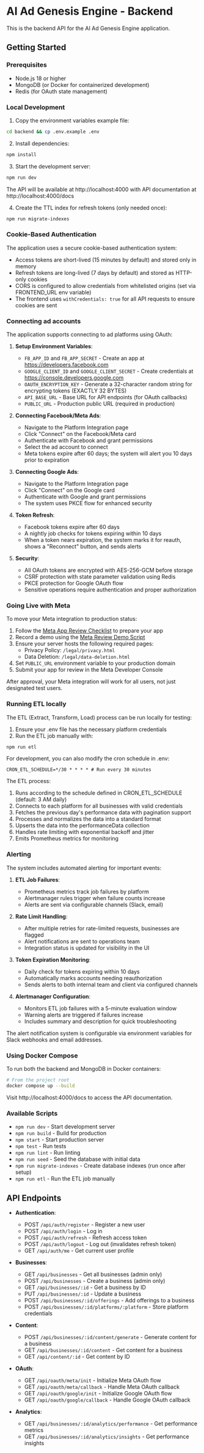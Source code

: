 
# AI Ad Genesis Engine - Backend

This is the backend API for the AI Ad Genesis Engine application.

## Getting Started

### Prerequisites

- Node.js 18 or higher
- MongoDB (or Docker for containerized development)
- Redis (for OAuth state management)

### Local Development

1. Copy the environment variables example file:

```bash
cd backend && cp .env.example .env
```

2. Install dependencies:

```bash
npm install
```

3. Start the development server:

```bash
npm run dev
```

The API will be available at http://localhost:4000 with API documentation at http://localhost:4000/docs

4. Create the TTL index for refresh tokens (only needed once):

```bash
npm run migrate-indexes
```

### Cookie-Based Authentication

The application uses a secure cookie-based authentication system:

- Access tokens are short-lived (15 minutes by default) and stored only in memory
- Refresh tokens are long-lived (7 days by default) and stored as HTTP-only cookies
- CORS is configured to allow credentials from whitelisted origins (set via FRONTEND_URL env variable)
- The frontend uses `withCredentials: true` for all API requests to ensure cookies are sent

### Connecting ad accounts

The application supports connecting to ad platforms using OAuth:

1. **Setup Environment Variables**:
   - `FB_APP_ID` and `FB_APP_SECRET` - Create an app at https://developers.facebook.com
   - `GOOGLE_CLIENT_ID` and `GOOGLE_CLIENT_SECRET` - Create credentials at https://console.developers.google.com
   - `OAUTH_ENCRYPTION_KEY` - Generate a 32-character random string for encrypting tokens (EXACTLY 32 BYTES)
   - `API_BASE_URL` - Base URL for API endpoints (for OAuth callbacks)
   - `PUBLIC_URL` - Production public URL (required in production)

2. **Connecting Facebook/Meta Ads**:
   - Navigate to the Platform Integration page
   - Click "Connect" on the Facebook/Meta card
   - Authenticate with Facebook and grant permissions
   - Select the ad account to connect
   - Meta tokens expire after 60 days; the system will alert you 10 days prior to expiration

3. **Connecting Google Ads**:
   - Navigate to the Platform Integration page
   - Click "Connect" on the Google card
   - Authenticate with Google and grant permissions
   - The system uses PKCE flow for enhanced security

4. **Token Refresh**:
   - Facebook tokens expire after 60 days
   - A nightly job checks for tokens expiring within 10 days
   - When a token nears expiration, the system marks it for reauth, shows a "Reconnect" button, and sends alerts

5. **Security**:
   - All OAuth tokens are encrypted with AES-256-GCM before storage
   - CSRF protection with state parameter validation using Redis
   - PKCE protection for Google OAuth flow
   - Sensitive operations require authentication and proper authorization

### Going Live with Meta

To move your Meta integration to production status:

1. Follow the [Meta App Review Checklist](scripts/meta-checklist.md) to prepare your app
2. Record a demo using the [Meta Review Demo Script](scripts/meta-review-demo.md)
3. Ensure your server hosts the following required pages:
   - Privacy Policy: `/legal/privacy.html`
   - Data Deletion: `/legal/data-deletion.html`
4. Set `PUBLIC_URL` environment variable to your production domain
5. Submit your app for review in the Meta Developer Console

After approval, your Meta integration will work for all users, not just designated test users.

### Running ETL locally

The ETL (Extract, Transform, Load) process can be run locally for testing:

1. Ensure your .env file has the necessary platform credentials
2. Run the ETL job manually with:

```bash
npm run etl
```

For development, you can also modify the cron schedule in .env:

```
CRON_ETL_SCHEDULE=*/30 * * * * # Run every 30 minutes
```

The ETL process:

1. Runs according to the schedule defined in CRON_ETL_SCHEDULE (default: 3 AM daily)
2. Connects to each platform for all businesses with valid credentials
3. Fetches the previous day's performance data with pagination support
4. Processes and normalizes the data into a standard format
5. Upserts the data into the performanceData collection
6. Handles rate limiting with exponential backoff and jitter
7. Emits Prometheus metrics for monitoring

### Alerting

The system includes automated alerting for important events:

1. **ETL Job Failures**:
   - Prometheus metrics track job failures by platform
   - Alertmanager rules trigger when failure counts increase
   - Alerts are sent via configurable channels (Slack, email)

2. **Rate Limit Handling**:
   - After multiple retries for rate-limited requests, businesses are flagged
   - Alert notifications are sent to operations team
   - Integration status is updated for visibility in the UI

3. **Token Expiration Monitoring**:
   - Daily check for tokens expiring within 10 days
   - Automatically marks accounts needing reauthorization
   - Sends alerts to both internal team and client via configured channels

4. **Alertmanager Configuration**:
   - Monitors ETL job failures with a 5-minute evaluation window
   - Warning alerts are triggered if failures increase
   - Includes summary and description for quick troubleshooting

The alert notification system is configurable via environment variables for Slack webhooks and email addresses.

### Using Docker Compose

To run both the backend and MongoDB in Docker containers:

```bash
# From the project root
docker compose up --build
```

Visit http://localhost:4000/docs to access the API documentation.

### Available Scripts

- `npm run dev` - Start development server
- `npm run build` - Build for production
- `npm start` - Start production server
- `npm test` - Run tests
- `npm run lint` - Run linting
- `npm run seed` - Seed the database with initial data
- `npm run migrate-indexes` - Create database indexes (run once after setup)
- `npm run etl` - Run the ETL job manually

## API Endpoints

- **Authentication**:
  - POST `/api/auth/register` - Register a new user
  - POST `/api/auth/login` - Log in
  - POST `/api/auth/refresh` - Refresh access token
  - POST `/api/auth/logout` - Log out (invalidates refresh token)
  - GET `/api/auth/me` - Get current user profile

- **Businesses**:
  - GET `/api/businesses` - Get all businesses (admin only)
  - POST `/api/businesses` - Create a business (admin only)
  - GET `/api/businesses/:id` - Get a business by ID
  - PUT `/api/businesses/:id` - Update a business
  - POST `/api/businesses/:id/offerings` - Add offerings to a business
  - POST `/api/businesses/:id/platforms/:platform` - Store platform credentials

- **Content**:
  - POST `/api/businesses/:id/content/generate` - Generate content for a business
  - GET `/api/businesses/:id/content` - Get content for a business
  - GET `/api/content/:id` - Get content by ID

- **OAuth**:
  - GET `/api/oauth/meta/init` - Initialize Meta OAuth flow
  - GET `/api/oauth/meta/callback` - Handle Meta OAuth callback
  - GET `/api/oauth/google/init` - Initialize Google OAuth flow
  - GET `/api/oauth/google/callback` - Handle Google OAuth callback

- **Analytics**:
  - GET `/api/businesses/:id/analytics/performance` - Get performance metrics
  - GET `/api/businesses/:id/analytics/insights` - Get performance insights

